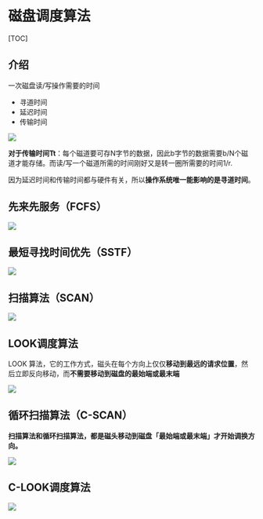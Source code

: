 # 磁盘调度算法

[TOC]

## 介绍

一次磁盘读/写操作需要的时间

- 寻道时间
- 延迟时间
- 传输时间

![](E:\note\OS\文件\时间.jpg)



**对于传输时间Tt**：每个磁道要可存N字节的数据，因此b字节的数据需要b/N个磁道才能存储。而读/写一个磁道所需的时间刚好又是转一圈所需要的时间1/r.



因为延迟时间和传输时间都与硬件有关，所以**操作系统唯一能影响的是寻道时间**。



## 先来先服务（FCFS）

![](E:\note\OS\文件\先来先服务.jpg)



## 最短寻找时间优先（SSTF）

![](E:\note\OS\文件\最短寻找时间优先.jpg)



## 扫描算法（SCAN）

![](E:\note\OS\文件\扫描算法.jpg)



## LOOK调度算法

LOOK 算法，它的工作方式，磁头在每个方向上仅仅**移动到最远的请求位置**，然后立即反向移动，而**不需要移动到磁盘的最始端或最末端**

![](E:\note\OS\文件\lock算法.jpg)



## 循环扫描算法（C-SCAN）

**扫描算法和循环扫描算法，都是磁头移动到磁盘「最始端或最末端」才开始调换方向。**

![](E:\note\OS\文件\循环扫描.jpg)



## C-LOOK调度算法

![](E:\note\OS\磁盘调度算法\Clock.jpg)